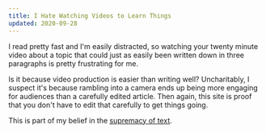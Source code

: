 ```yaml
---
title: I Hate Watching Videos to Learn Things
updated: 2020-09-28
---
```


I read pretty fast and I'm easily distracted, so watching your twenty minute video about a topic that could just as easily been written down in three paragraphs is pretty frustrating for me.

Is it because video production is easier than writing well? Uncharitably, I suspect it's because rambling into a camera ends up being more engaging for audiences than a carefully edited article. Then again, this site is proof that you don't have to edit that carefully to get things going.

This is part of my belief in the [supremacy of text][sot].

[sot]: /notes/wisdom/supremacy-of-text
